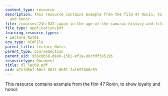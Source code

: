 ```yaml
---
content_type: resource
description: This resource contains example from the film 47 Ronin, to show loyalty
  and honor.
file: /courses/21h-522-japan-in-the-age-of-the-samurai-history-and-film-fall-2006/47efd6b168ef88ff6b512afb97486c59_dl_lec09.pdf
file_type: application/pdf
learning_resource_types:
- Lecture Notes
ocw_type: OCWFile
parent_title: Lecture Notes
parent_type: CourseSection
parent_uid: 956c0b50-de80-15b2-ef2a-96cfdf39519b
resourcetype: Document
title: dl_lec09.pdf
uid: 47efd6b1-68ef-88ff-6b51-2afb97486c59
---
```

This resource contains example from the film 47 Ronin, to show loyalty and honor.